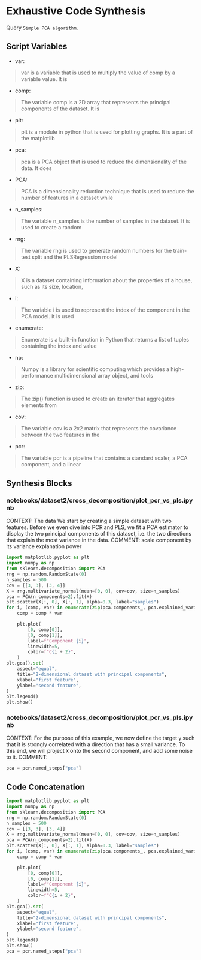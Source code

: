 # Exhaustive Code Synthesis
Query `Simple PCA algorithm.`
## Script Variables
- var:<br>
>var is a variable that is used to multiply the value of comp by a variable value. It is
- comp:<br>
>The variable comp is a 2D array that represents the principal components of the dataset. It is
- plt:<br>
>plt is a module in python that is used for plotting graphs. It is a part of the matplotlib
- pca:<br>
>pca is a PCA object that is used to reduce the dimensionality of the data. It does
- PCA:<br>
>PCA is a dimensionality reduction technique that is used to reduce the number of features in a dataset while
- n_samples:<br>
>The variable n_samples is the number of samples in the dataset. It is used to create a random
- rng:<br>
>The variable rng is used to generate random numbers for the train-test split and the PLSRegression model
- X:<br>
>X is a dataset containing information about the properties of a house, such as its size, location,
- i:<br>
>The variable i is used to represent the index of the component in the PCA model. It is used
- enumerate:<br>
>Enumerate is a built-in function in Python that returns a list of tuples containing the index and value
- np:<br>
>Numpy is a library for scientific computing which provides a high-performance multidimensional array object, and tools
- zip:<br>
>The zip() function is used to create an iterator that aggregates elements from
- cov:<br>
>The variable cov is a 2x2 matrix that represents the covariance between the two features in the
- pcr:<br>
>The variable pcr is a pipeline that contains a standard scaler, a PCA component, and a linear
## Synthesis Blocks
### notebooks/dataset2/cross_decomposition/plot_pcr_vs_pls.ipynb
CONTEXT:  The data  We start by creating a simple dataset with two features. Before we even dive into PCR and PLS, we fit a PCA estimator to display
the two principal components of this dataset, i.e. the two directions that explain the most variance in the data.   COMMENT: scale component by its
variance explanation power
```python
import matplotlib.pyplot as plt
import numpy as np
from sklearn.decomposition import PCA
rng = np.random.RandomState(0)
n_samples = 500
cov = [[3, 3], [3, 4]]
X = rng.multivariate_normal(mean=[0, 0], cov=cov, size=n_samples)
pca = PCA(n_components=2).fit(X)
plt.scatter(X[:, 0], X[:, 1], alpha=0.3, label="samples")
for i, (comp, var) in enumerate(zip(pca.components_, pca.explained_variance_)):
    comp = comp * var

    plt.plot(
        [0, comp[0]],
        [0, comp[1]],
        label=f"Component {i}",
        linewidth=5,
        color=f"C{i + 2}",
    )
plt.gca().set(
    aspect="equal",
    title="2-dimensional dataset with principal components",
    xlabel="first feature",
    ylabel="second feature",
)
plt.legend()
plt.show()
```

### notebooks/dataset2/cross_decomposition/plot_pcr_vs_pls.ipynb
CONTEXT: For the purpose of this example, we now define the target `y` such that it is strongly correlated with a direction that has a small variance.
To this end, we will project `X` onto the second component, and add some noise to it.   COMMENT:
```python
pca = pcr.named_steps["pca"]
```

## Code Concatenation
```python
import matplotlib.pyplot as plt
import numpy as np
from sklearn.decomposition import PCA
rng = np.random.RandomState(0)
n_samples = 500
cov = [[3, 3], [3, 4]]
X = rng.multivariate_normal(mean=[0, 0], cov=cov, size=n_samples)
pca = PCA(n_components=2).fit(X)
plt.scatter(X[:, 0], X[:, 1], alpha=0.3, label="samples")
for i, (comp, var) in enumerate(zip(pca.components_, pca.explained_variance_)):
    comp = comp * var

    plt.plot(
        [0, comp[0]],
        [0, comp[1]],
        label=f"Component {i}",
        linewidth=5,
        color=f"C{i + 2}",
    )
plt.gca().set(
    aspect="equal",
    title="2-dimensional dataset with principal components",
    xlabel="first feature",
    ylabel="second feature",
)
plt.legend()
plt.show()
pca = pcr.named_steps["pca"]
```
